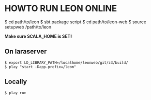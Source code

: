 HOWTO RUN LEON ONLINE
====================

  $ cd path/to/leon
  $ sbt package script
  $ cd path/to/leon-web
  $ source setupweb /path/to/leon


 **Make sure SCALA\_HOME is SET!**

On laraserver
------------

    $ export LD_LIBRARY_PATH=/localhome/leonweb/git/z3/build/
    $ play "start -Dapp.prefix=/leon"

Locally
------------

    $ play run
